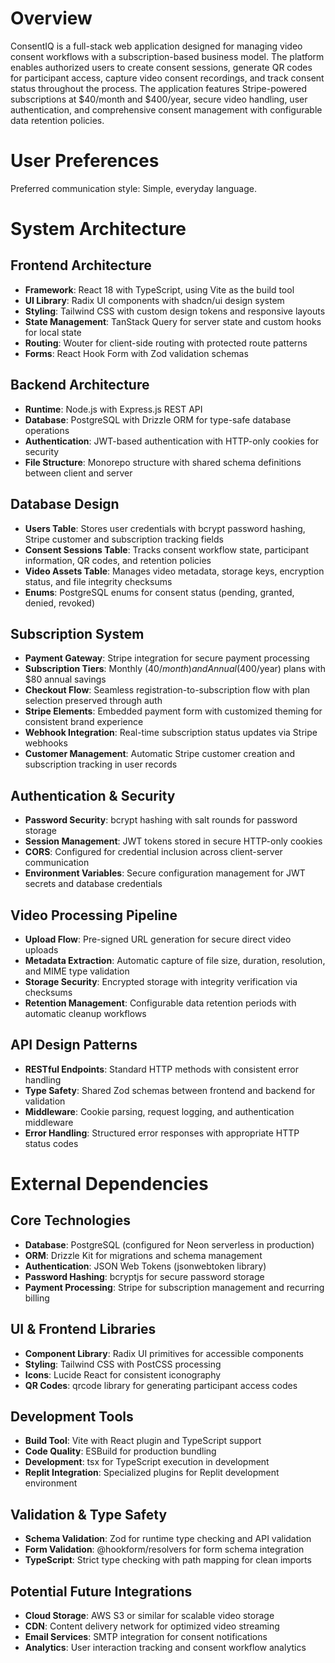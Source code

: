# Overview

ConsentIQ is a full-stack web application designed for managing video consent workflows with a subscription-based business model. The platform enables authorized users to create consent sessions, generate QR codes for participant access, capture video consent recordings, and track consent status throughout the process. The application features Stripe-powered subscriptions at $40/month and $400/year, secure video handling, user authentication, and comprehensive consent management with configurable data retention policies.

# User Preferences

Preferred communication style: Simple, everyday language.

# System Architecture

## Frontend Architecture
- **Framework**: React 18 with TypeScript, using Vite as the build tool
- **UI Library**: Radix UI components with shadcn/ui design system
- **Styling**: Tailwind CSS with custom design tokens and responsive layouts
- **State Management**: TanStack Query for server state and custom hooks for local state
- **Routing**: Wouter for client-side routing with protected route patterns
- **Forms**: React Hook Form with Zod validation schemas

## Backend Architecture
- **Runtime**: Node.js with Express.js REST API
- **Database**: PostgreSQL with Drizzle ORM for type-safe database operations
- **Authentication**: JWT-based authentication with HTTP-only cookies for security
- **File Structure**: Monorepo structure with shared schema definitions between client and server

## Database Design
- **Users Table**: Stores user credentials with bcrypt password hashing, Stripe customer and subscription tracking fields
- **Consent Sessions Table**: Tracks consent workflow state, participant information, QR codes, and retention policies
- **Video Assets Table**: Manages video metadata, storage keys, encryption status, and file integrity checksums
- **Enums**: PostgreSQL enums for consent status (pending, granted, denied, revoked)

## Subscription System
- **Payment Gateway**: Stripe integration for secure payment processing
- **Subscription Tiers**: Monthly ($40/month) and Annual ($400/year) plans with $80 annual savings
- **Checkout Flow**: Seamless registration-to-subscription flow with plan selection preserved through auth
- **Stripe Elements**: Embedded payment form with customized theming for consistent brand experience
- **Webhook Integration**: Real-time subscription status updates via Stripe webhooks
- **Customer Management**: Automatic Stripe customer creation and subscription tracking in user records

## Authentication & Security
- **Password Security**: bcrypt hashing with salt rounds for password storage
- **Session Management**: JWT tokens stored in secure HTTP-only cookies
- **CORS**: Configured for credential inclusion across client-server communication
- **Environment Variables**: Secure configuration management for JWT secrets and database credentials

## Video Processing Pipeline
- **Upload Flow**: Pre-signed URL generation for secure direct video uploads
- **Metadata Extraction**: Automatic capture of file size, duration, resolution, and MIME type validation
- **Storage Security**: Encrypted storage with integrity verification via checksums
- **Retention Management**: Configurable data retention periods with automatic cleanup workflows

## API Design Patterns
- **RESTful Endpoints**: Standard HTTP methods with consistent error handling
- **Type Safety**: Shared Zod schemas between frontend and backend for validation
- **Middleware**: Cookie parsing, request logging, and authentication middleware
- **Error Handling**: Structured error responses with appropriate HTTP status codes

# External Dependencies

## Core Technologies
- **Database**: PostgreSQL (configured for Neon serverless in production)
- **ORM**: Drizzle Kit for migrations and schema management
- **Authentication**: JSON Web Tokens (jsonwebtoken library)
- **Password Hashing**: bcryptjs for secure password storage
- **Payment Processing**: Stripe for subscription management and recurring billing

## UI & Frontend Libraries
- **Component Library**: Radix UI primitives for accessible components
- **Styling**: Tailwind CSS with PostCSS processing
- **Icons**: Lucide React for consistent iconography
- **QR Codes**: qrcode library for generating participant access codes

## Development Tools
- **Build Tool**: Vite with React plugin and TypeScript support
- **Code Quality**: ESBuild for production bundling
- **Development**: tsx for TypeScript execution in development
- **Replit Integration**: Specialized plugins for Replit development environment

## Validation & Type Safety
- **Schema Validation**: Zod for runtime type checking and API validation
- **Form Validation**: @hookform/resolvers for form schema integration
- **TypeScript**: Strict type checking with path mapping for clean imports

## Potential Future Integrations
- **Cloud Storage**: AWS S3 or similar for scalable video storage
- **CDN**: Content delivery network for optimized video streaming
- **Email Services**: SMTP integration for consent notifications
- **Analytics**: User interaction tracking and consent workflow analytics